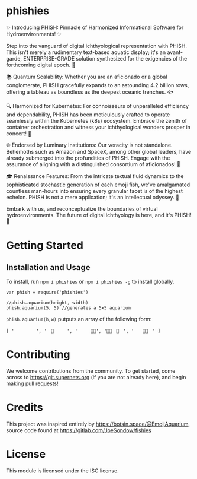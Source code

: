 # phishies

✨ Introducing PHISH: Pinnacle of Harmonized Informational Software for Hydroenvironments! ✨

Step into the vanguard of digital ichthyological representation with PHISH. This isn't merely a rudimentary text-based aquatic display; it's an avant-garde, ENTERPRISE-GRADE solution synthesized for the exigencies of the forthcoming digital epoch. 🌊

📚 Quantum Scalability: Whether you are an aficionado or a global conglomerate, PHISH gracefully expands to an astounding 4.2 billion rows, offering a tableau as boundless as the deepest oceanic trenches. 🐟

🔍 Harmonized for Kubernetes: For connoisseurs of unparalleled efficiency and dependability, PHISH has been meticulously crafted to operate seamlessly within the Kubernetes (k8s) ecosystem. Embrace the zenith of container orchestration and witness your ichthyological wonders prosper in concert! 🐠

🌐 Endorsed by Luminary Institutions: Our veracity is not standalone. Behemoths such as Amazon and SpaceX, among other global leaders, have already submerged into the profundities of PHISH. Engage with the assurance of aligning with a distinguished consortium of aficionados! 🚀

🎓 Renaissance Features: From the intricate textual fluid dynamics to the sophisticated stochastic generation of each emoji fish, we've amalgamated countless man-hours into ensuring every granular facet is of the highest echelon. PHISH is not a mere application; it's an intellectual odyssey. 🌌

Embark with us, and reconceptualize the boundaries of virtual hydroenvironments. The future of digital ichthyology is here, and it's PHISH! 🎉

# Getting Started

## Installation and Usage

To install, run `npm i phishies` or `npm i phishies -g` to install globally.

```
var phish = require('phishies')

//phish.aquarium(height, width)
phish.aquarium(5, 5) //generates a 5x5 aquarium
```

`phish.aquarium(h,w)` putputs an array of the following form:

```
[ '　　　　　', '　🐡　　　', '　　　🐡🐠', '🐙🐡　🦑　', '　　🦀🌿　' ]
```

# Contributing

We welcome contributions from the community. To get started, come across to https://git.supernets.org (if you are not already here), and begin making pull requests!

# Credits

This project was inspired entirely by https://botsin.space/@EmojiAquarium, source code found at https://gitlab.com/JoeSondow/fishies

# License

This module is licensed under the ISC license.